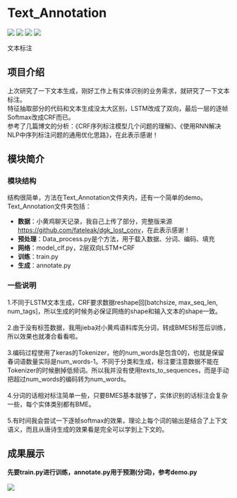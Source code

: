 # Text_Annotation
[![](https://img.shields.io/badge/Python-3.5,3.6-blue.svg)](https://www.python.org/)
[![](https://img.shields.io/badge/numpy-1.14.3-brightgreen.svg)](https://pypi.python.org/pypi/numpy/1.14.3)
[![](https://img.shields.io/badge/keras-2.1.6-brightgreen.svg)](https://pypi.python.org/pypi/keras/2.1.6)
[![](https://img.shields.io/badge/tensorflow-1.4,1.6-brightgreen.svg)](https://pypi.python.org/pypi/tensorflow/1.6.0)<br>

文本标注

## **项目介绍**
上次研究了一下文本生成，刚好工作上有实体识别的业务需求，就研究了一下文本标注。<br>
特征抽取部分的代码和文本生成没太大区别，LSTM改成了双向，最后一层的逐帧Softmax改成CRF而已。<br>
参考了几篇博文的分析：《CRF序列标注模型几个问题的理解》、《使用RNN解决NLP中序列标注问题的通用优化思路》，在此表示感谢！

## **模块简介**
### 模块结构
结构很简单，方法在Text_Annotation文件夹内，还有一个简单的demo。Text_Annotation文件夹包括：<br>
* **数据**：小黄鸡聊天记录，我自己上传了部分，完整版来源<https://github.com/fateleak/dgk_lost_conv>，在此表示感谢！<br>
* **预处理**：Data_process.py是个方法，用于载入数据、分词、编码、填充<br>
* **网络**：model_clf.py，2层双向LSTM+CRF<br>
* **训练**：train.py<br>
* **生成**：annotate.py<br>

### 一些说明
1.不同于LSTM文本生成，CRF要求数据reshape回[batchsize, max_seq_len, num_tags]，所以生成的时候务必保证网络的shape和输入文本的shape一致。<br>
<br>
2.由于没有标签数据，我用jieba对小黄鸡语料库先分词，转成BMES标签后训练，所以效果也就凑合看看啦。<br>
<br>
3.编码过程使用了keras的Tokenizer，他的num_words是包含0的，也就是保留春词语数量实际是num_words-1。不同于分类和生成，标注要注意数据不能在Tokenizer的时候删掉低频词。所以我并没有使用texts_to_sequences，而是手动把超过num_words的编码转为num_words。<br>
<br>
4.分词的话相对标注简单一些，只要BMES基本就够了，实体识别的话标注会复杂一些，每个实体类别都有BME。<br>
<br>
5.有时间我会尝试一下逐帧softmax的效果，理论上每个词的输出是结合了上下文语义，而且从唐诗生成的效果看是完全可以学到上下文的。

## 成果展示
**先要train.py进行训练，annotate.py用于预测(分词)，参考demo.py**<br>
<br>
![](https://github.com/renjunxiang/Text_Annotation/blob/master/picture/demo.jpg)<br><br>